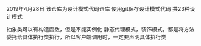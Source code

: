 2019年4月28日
该仓库为设计模式代码仓库
使用git保存设计模式代码
共23种设计模式

抽象类可以有构造函数，但是不能实例化
静态代理模式，装饰模式，都是将方法委托给具体执行类执行，所以客户端调用时，一定要声明具体执行类
